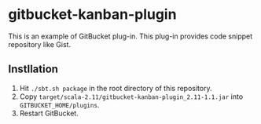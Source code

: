 # gitbucket-kanban-plugin

This is an example of GitBucket plug-in. This plug-in provides code snippet repository like Gist.

## Instllation

1. Hit `./sbt.sh package` in the root directory of this repository.
2. Copy `target/scala-2.11/gitbucket-kanban-plugin_2.11-1.1.jar` into `GITBUCKET_HOME/plugins`.
3. Restart GitBucket.
